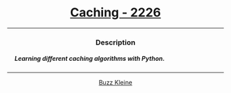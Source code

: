 # [<center>Caching - 2226</center>](https://intranet.hbtn.io/projects/2226)
 ---
 ### <center>Description</center> 
 ##### &emsp; Learning different caching algorithms with Python.
 ---
 [<center>Buzz Kleine</center>](https://github.com/conkobar)
